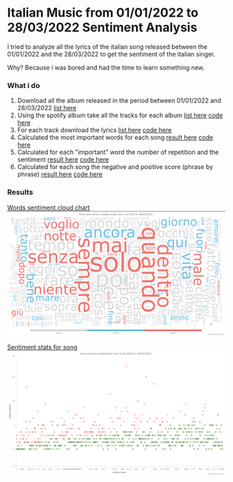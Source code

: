 # Italian Music from 01/01/2022 to 28/03/2022 Sentiment Analysis 

I tried to analyze all the lyrics of the italian song released between the 01/01/2022 and the 28/03/2022 to get the sentiment of the italian singer.

Why? Because i was bored and had the time to learn something new.

### What i do

1. Download all the album released in the period between 01/01/2022 and 28/03/2022 [list here](https://github.com/thecreazy/Italian-Music-Trends/blob/main/files/albums/albums.csv)
2. Using the spotify album take all the tracks for each album [list here](https://github.com/thecreazy/Italian-Music-Trends/blob/main/files/albums/tracks.json) [code here](https://github.com/thecreazy/Italian-Music-Trends/blob/main/src/findListOfSongs/main.js)
3. For each track download the lyrics [list here](https://github.com/thecreazy/Italian-Music-Trends/tree/main/files/tracks)  [code here](https://github.com/thecreazy/Italian-Music-Trends/tree/main/src/downloadLyrics)
4. Calculated the most important words for each song [result here](https://github.com/thecreazy/Italian-Music-Trends/blob/main/files/calculated/wordsForLyrics.json)  [code here](https://github.com/thecreazy/Italian-Music-Trends/tree/main/src/lyricsToWords)
5. Calculated for each "important" word the number of repetition and the sentiment [result here](https://github.com/thecreazy/Italian-Music-Trends/blob/main/files/calculated/wordsStats.json)  [code here](https://github.com/thecreazy/Italian-Music-Trends/tree/main/src/createWordsStats)
6. Calculated for each song the negative and positive score (phrase by phrase) [result here](https://github.com/thecreazy/Italian-Music-Trends/blob/main/files/calculated/phasesStats.json)  [code here](https://github.com/thecreazy/Italian-Music-Trends/tree/main/src/createPhasesStats)

### Results

<a href="https://thecreazy.github.io/Italian-Music-Trends/words-cloud/">Words sentiment cloud chart</a>
<img src="https://raw.githubusercontent.com/thecreazy/Italian-Music-Trends/main/docs/cloud.png">

<a href="https://thecreazy.github.io/Italian-Music-Trends/phases-stats/">Sentiment stats for song</a>
<img src="https://raw.githubusercontent.com/thecreazy/Italian-Music-Trends/main/docs/graph.png">